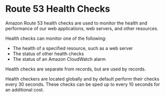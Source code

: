 # Route 53 Health Checks

Amazon Route 53 health checks are used to monitor the health and performance of our web applications, web servers, and other resources.

Health checks can monitor one of the following:

- The health of a specified resource, such as a web server
- The status of other health checks
- The status of an Amazon CloudWatch alarm

Health checks are separate from records, but are used by records.

Health checkers are located globally and by default perform their checks every 30 seconds. These checks can be sped up to every 10 seconds for an additional cost.
